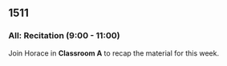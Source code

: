 ## 1511

### All: Recitation (9:00 - 11:00)

Join Horace in **Classroom A** to recap the material for this week.
